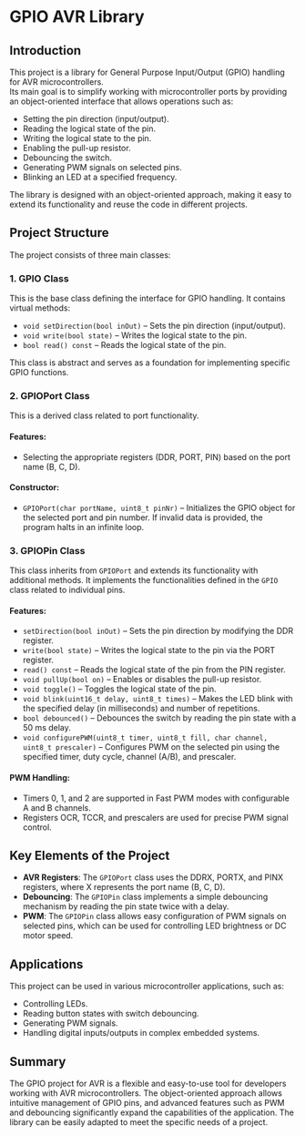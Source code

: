 # GPIO AVR Library

## Introduction

This project is a library for General Purpose Input/Output (GPIO) handling for AVR microcontrollers.  
Its main goal is to simplify working with microcontroller ports by providing an object-oriented interface that allows operations such as:

- Setting the pin direction (input/output).
- Reading the logical state of the pin.
- Writing the logical state to the pin.
- Enabling the pull-up resistor.
- Debouncing the switch.
- Generating PWM signals on selected pins.
- Blinking an LED at a specified frequency.

The library is designed with an object-oriented approach, making it easy to extend its functionality and reuse the code in different projects.

## Project Structure

The project consists of three main classes:

### 1. GPIO Class

This is the base class defining the interface for GPIO handling. It contains virtual methods:

- `void setDirection(bool inOut)` – Sets the pin direction (input/output).
- `void write(bool state)` – Writes the logical state to the pin.
- `bool read() const` – Reads the logical state of the pin.

This class is abstract and serves as a foundation for implementing specific GPIO functions.

### 2. GPIOPort Class

This is a derived class related to port functionality.

#### Features:
- Selecting the appropriate registers (DDR, PORT, PIN) based on the port name (B, C, D).

#### Constructor:
- `GPIOPort(char portName, uint8_t pinNr)` – Initializes the GPIO object for the selected port and pin number. If invalid data is provided, the program halts in an infinite loop.

### 3. GPIOPin Class

This class inherits from `GPIOPort` and extends its functionality with additional methods. It implements the functionalities defined in the `GPIO` class related to individual pins.

#### Features:
- `setDirection(bool inOut)` – Sets the pin direction by modifying the DDR register.
- `write(bool state)` – Writes the logical state to the pin via the PORT register.
- `read() const` – Reads the logical state of the pin from the PIN register.
- `void pullUp(bool on)` – Enables or disables the pull-up resistor.
- `void toggle()` – Toggles the logical state of the pin.
- `void blink(uint16_t delay, uint8_t times)` – Makes the LED blink with the specified delay (in milliseconds) and number of repetitions.
- `bool debounced()` – Debounces the switch by reading the pin state with a 50 ms delay.
- `void configurePWM(uint8_t timer, uint8_t fill, char channel, uint8_t prescaler)` – Configures PWM on the selected pin using the specified timer, duty cycle, channel (A/B), and prescaler.

#### PWM Handling:
- Timers 0, 1, and 2 are supported in Fast PWM modes with configurable A and B channels.
- Registers OCR, TCCR, and prescalers are used for precise PWM signal control.

## Key Elements of the Project

- **AVR Registers**: The `GPIOPort` class uses the DDRX, PORTX, and PINX registers, where X represents the port name (B, C, D).
- **Debouncing**: The `GPIOPin` class implements a simple debouncing mechanism by reading the pin state twice with a delay.
- **PWM**: The `GPIOPin` class allows easy configuration of PWM signals on selected pins, which can be used for controlling LED brightness or DC motor speed.

## Applications

This project can be used in various microcontroller applications, such as:

- Controlling LEDs.
- Reading button states with switch debouncing.
- Generating PWM signals.
- Handling digital inputs/outputs in complex embedded systems.

## Summary

The GPIO project for AVR is a flexible and easy-to-use tool for developers working with AVR microcontrollers. The object-oriented approach allows intuitive management of GPIO pins, and advanced features such as PWM and debouncing significantly expand the capabilities of the application. The library can be easily adapted to meet the specific needs of a project.
